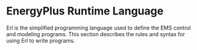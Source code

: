 # EnergyPlus Runtime Language

Erl is the simplified programming language used to define the EMS control and modeling programs. This section describes the rules and syntax for using Erl to write programs.